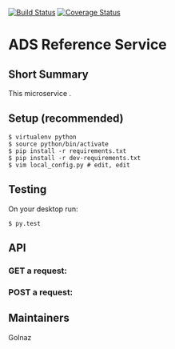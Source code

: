 [![Build Status](https://travis-ci.org/adsabs/reference_service.svg)](https://travis-ci.org/adsabs/export_service)
[![Coverage Status](https://coveralls.io/repos/adsabs/reference_service/badge.svg)](https://coveralls.io/r/adsabs/reference_service?branch=master)


# ADS Reference Service

## Short Summary

This microservice .


## Setup (recommended)

    $ virtualenv python
    $ source python/bin/activate
    $ pip install -r requirements.txt
    $ pip install -r dev-requirements.txt
    $ vim local_config.py # edit, edit

    
## Testing

On your desktop run:

    $ py.test
    

## API


### GET a request:


### POST a request:
    

## Maintainers

Golnaz
